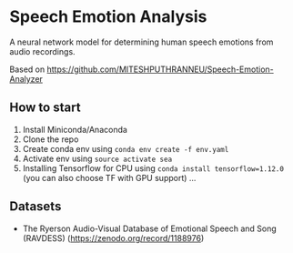 # Speech Emotion Analysis

A neural network model for determining human speech emotions from audio recordings.

Based on https://github.com/MITESHPUTHRANNEU/Speech-Emotion-Analyzer

## How to start

1. Install Miniconda/Anaconda
2. Clone the repo
3. Create conda env using `conda env create -f env.yaml`
4. Activate env using `source activate sea`
5. Installing Tensorflow for CPU using `conda install tensorflow=1.12.0` (you can also choose TF with GPU support)
...

## Datasets

* The Ryerson Audio-Visual Database of Emotional Speech and Song (RAVDESS) (https://zenodo.org/record/1188976)
